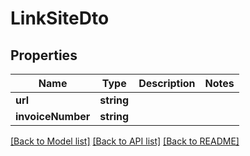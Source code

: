 # LinkSiteDto

## Properties
Name | Type | Description | Notes
------------ | ------------- | ------------- | -------------
**url** | **string** |  | 
**invoiceNumber** | **string** |  | 

[[Back to Model list]](../../README.md#documentation-for-models) [[Back to API list]](../../README.md#documentation-for-api-endpoints) [[Back to README]](../../README.md)

